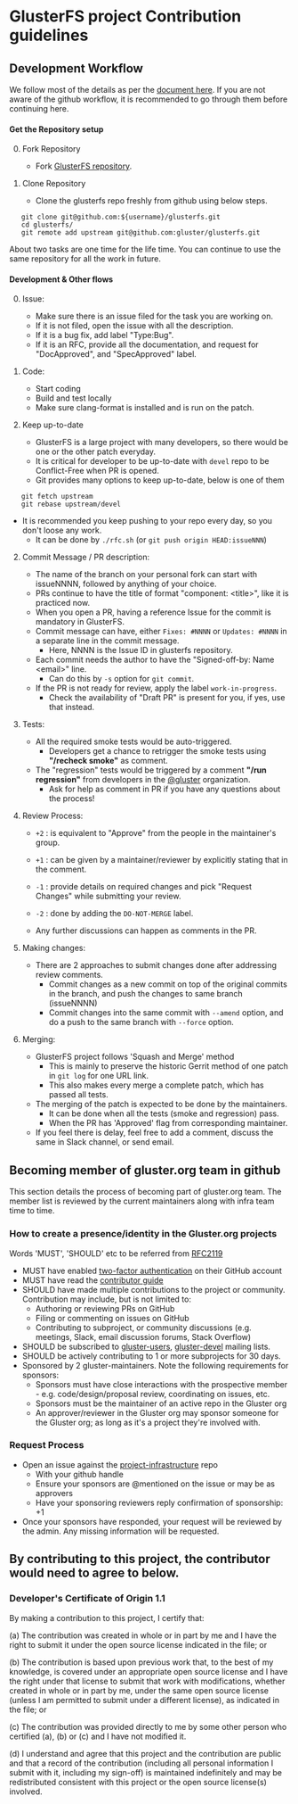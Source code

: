# GlusterFS project Contribution guidelines

## Development Workflow

We follow most of the details as per  the [document here](https://help.github.com/en/github/collaborating-with-issues-and-pull-requests). If you are not aware of the github workflow, it is recommended to go through them before continuing here.


#### Get the Repository setup

0. Fork Repository
   - Fork [GlusterFS repository](https://github.com/gluster/glusterfs/fork).

1. Clone Repository
   - Clone the glusterfs repo freshly from github using below steps.

```
   git clone git@github.com:${username}/glusterfs.git
   cd glusterfs/
   git remote add upstream git@github.com:gluster/glusterfs.git
```

About two tasks are one time for the life time. You can continue to use the same repository for all the work in future.

#### Development & Other flows

0. Issue:
   - Make sure there is an issue filed for the task you are working on.
   - If it is not filed, open the issue with all the description.
   - If it is a bug fix, add label "Type:Bug".
   - If it is an RFC, provide all the documentation, and request for "DocApproved", and "SpecApproved" label.

1. Code:
   - Start coding
   - Build and test locally
   - Make sure clang-format is installed and is run on the patch.

2. Keep up-to-date
   - GlusterFS is a large project with many developers, so there would be one or the other patch everyday.
   - It is critical for developer to be up-to-date with `devel` repo to be Conflict-Free when PR is opened.
   - Git provides many options to keep up-to-date, below is one of them
```
   git fetch upstream
   git rebase upstream/devel
```
   - It is recommended you keep pushing to your repo every day, so you don't loose any work.
     - It can be done by `./rfc.sh` (or `git push origin HEAD:issueNNN`)

2. Commit Message / PR description:
   - The name of the branch on your personal fork can start with issueNNNN, followed by anything of your choice.
   - PRs continue to have the title of format "component: \<title\>", like it is practiced now.
   - When you open a PR, having a reference Issue for the commit is mandatory in GlusterFS.
   - Commit message can have, either `Fixes: #NNNN` or `Updates: #NNNN` in a separate line in the commit message.
     - Here, NNNN is the Issue ID in glusterfs repository.
   - Each commit needs the author to have the "Signed-off-by: Name \<email\>" line.
     - Can do this by `-s` option for `git commit`.
   - If the PR is not ready for review, apply the label `work-in-progress`.
     - Check the availability of "Draft PR" is present for you, if yes, use that instead.

3. Tests:
   - All the required smoke tests would be auto-triggered.
     - Developers get a chance to retrigger the smoke tests using **"/recheck smoke"** as comment.
   - The "regression" tests would be triggered by a comment **"/run regression"** from developers in the [@gluster](https://github.com/orgs/gluster/people) organization.
     - Ask for help as comment in PR if you have any questions about the process!

4. Review Process:
   - `+2` : is equivalent to "Approve" from the people in the maintainer's group.
   - `+1` : can be given by a maintainer/reviewer by explicitly stating that in the comment.
   - `-1` : provide details on required changes and pick "Request Changes" while submitting your review.
   - `-2` : done by adding the `DO-NOT-MERGE` label.

   - Any further discussions can happen as comments in the PR.

5. Making changes:
   - There are 2 approaches to submit changes done after addressing review comments.
     - Commit changes as a new commit on top of the original commits in the branch, and push the changes to same branch (issueNNNN)
     - Commit changes into the same commit with `--amend` option, and do a push to the same branch with `--force` option.

6. Merging:
   - GlusterFS project follows 'Squash and Merge' method
     - This is mainly to preserve the historic Gerrit method of one patch in `git log` for one URL link.
     - This also makes every merge a complete patch, which has passed all tests.
   - The merging of the patch is expected to be done by the maintainers.
     - It can be done when all the tests (smoke and regression) pass.
     - When the PR has 'Approved' flag from corresponding maintainer.
   - If you feel there is delay, feel free to add a comment, discuss the same in Slack channel, or send email.

## Becoming member of gluster.org team in github

This section details the process of becoming part of gluster.org team.
The member list is reviewed by the current maintainers along with infra team time to time.

### How to create a presence/identity in the Gluster.org projects

Words 'MUST', 'SHOULD' etc to be referred from [RFC2119](https://tools.ietf.org/html/rfc2119)

* MUST have enabled [two-factor authentication](https://help.github.com/articles/about-two-factor-authentication) on their GitHub account
* MUST have read the [contributor guide](#)
* SHOULD have made multiple contributions to the project or community. Contribution may include, but is not limited to:
  - Authoring or reviewing PRs on GitHub
  - Filing or commenting on issues on GitHub
  - Contributing to subproject, or community discussions (e.g. meetings, Slack, email discussion forums, Stack Overflow)
* SHOULD be subscribed to [gluster-users](https://lists.gluster.org/mailman/listinfo/gluster-users), [gluster-devel](https://lists.gluster.org/mailman/listinfo/gluster-devel) mailing lists.
* SHOULD be actively contributing to 1 or more subprojects for 30 days.
* Sponsored by 2 gluster-maintainers. Note the following requirements for sponsors:
  - Sponsors must have close interactions with the prospective member - e.g. code/design/proposal review, coordinating on issues, etc.
  - Sponsors must be the maintainer of an active repo in the Gluster org
  - An approver/reviewer in the Gluster org may sponsor someone for the Gluster org; as long as it's a project they're involved with.


### Request Process

* Open an issue against the [project-infrastructure](https://github.com/gluster/project-infrastructure) repo
  - With your github handle
  - Ensure your sponsors are @mentioned on the issue or may be as approvers
  - Have your sponsoring reviewers reply confirmation of sponsorship: +1
* Once your sponsors have responded, your request will be reviewed by the admin. Any missing information will be requested.



## By contributing to this project, the contributor would need to agree to below.

### Developer's Certificate of Origin 1.1

By making a contribution to this project, I certify that:

(a) The contribution was created in whole or in part by me and I
    have the right to submit it under the open source license
    indicated in the file; or

(b) The contribution is based upon previous work that, to the best
    of my knowledge, is covered under an appropriate open source
    license and I have the right under that license to submit that
    work with modifications, whether created in whole or in part
    by me, under the same open source license (unless I am
    permitted to submit under a different license), as indicated
    in the file; or

(c) The contribution was provided directly to me by some other
    person who certified (a), (b) or (c) and I have not modified
    it.

(d) I understand and agree that this project and the contribution
    are public and that a record of the contribution (including all
    personal information I submit with it, including my sign-off) is
    maintained indefinitely and may be redistributed consistent with
    this project or the open source license(s) involved.


